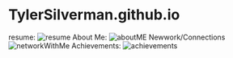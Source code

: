 # TylerSilverman.github.io
resume:
![resume](https://user-images.githubusercontent.com/70153419/98447647-80350700-20f4-11eb-927b-e2d376c3c3bd.PNG)
About Me:
![aboutME](https://user-images.githubusercontent.com/70153419/98448263-dad06200-20f8-11eb-8213-1a9a130afc1c.PNG)
Newwork/Connections
![networkWithMe](https://user-images.githubusercontent.com/70153419/98448298-09e6d380-20f9-11eb-956b-13941df7d247.PNG)
Achievements:
![achievements](https://user-images.githubusercontent.com/70153419/98448317-2daa1980-20f9-11eb-99b3-be1d00c1401b.PNG)
